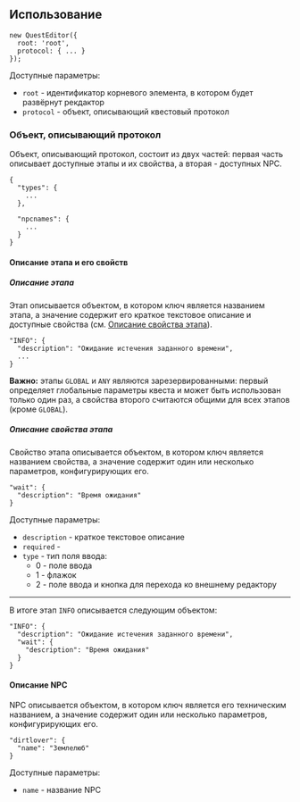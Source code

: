 ## Использование
```
new QuestEditor({
  root: 'root',
  protocol: { ... }
});
```

Доступные параметры:
* `root` - идентификатор корневого элемента, в котором будет развёрнут рекдактор
* `protocol` - объект, описывающий квестовый протокол

### Объект, описывающий протокол
Объект, описывающий протокол, состоит из двух частей: первая часть описывает доступные этапы и их свойства, а вторая - доступных NPC.
```
{
  "types": {
    ...
  },

  "npcnames": {
    ...
  }
}
```

#### Описание этапа и его свойств
##### Описание этапа
Этап описывается объектом, в котором ключ является названием этапа, а значение содержит его краткое текстовое описание и доступные свойства (см. [Описание свойства этапа](#####Описание_свойства_этапа)).
```
"INFO": {
  "description": "Ожидание истечения заданного времени",
  ...
}
```

**Важно:** этапы `GLOBAL` и `ANY` являются зарезервированными: первый определяет глобальные параметры квеста и может быть использован только один раз, а свойства второго считаются общими для всех этапов (кроме `GLOBAL`).

##### Описание свойства этапа
Свойство этапа описывается объектом, в котором ключ является названием свойства, а значение содержит один или несколько параметров, конфигурирующих его.
```
"wait": {
  "description": "Время ожидания"
}
```

Доступные параметры:
* `description` - краткое текстовое описание
* `required` -
* `type` - тип поля ввода:
  * 0 - поле ввода
  * 1 - флажок
  * 2 - поле ввода и кнопка для перехода ко внешнему редактору

- - -
В итоге этап `INFO` описывается следующим объектом:
```
"INFO": {
  "description": "Ожидание истечения заданного времени",
  "wait": {
    "description": "Время ожидания"
  }
}
```

#### Описание NPC
NPC описывается объектом, в котором ключ является его техническим названием, а значение содержит один или несколько параметров, конфигурирующих его.
```
"dirtlover": {
  "name": "Землелюб"
}
```

Доступные параметры:
* `name` - название NPC
